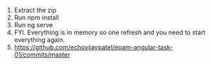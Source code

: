 1. Extract the zip
2. Run npm install
3. Run ng serve
4. FYI. Everything is in memory so one refresh and you need to start everything again.
5. https://github.com/echovijaypatel/epam-angular-task-01/commits/master
